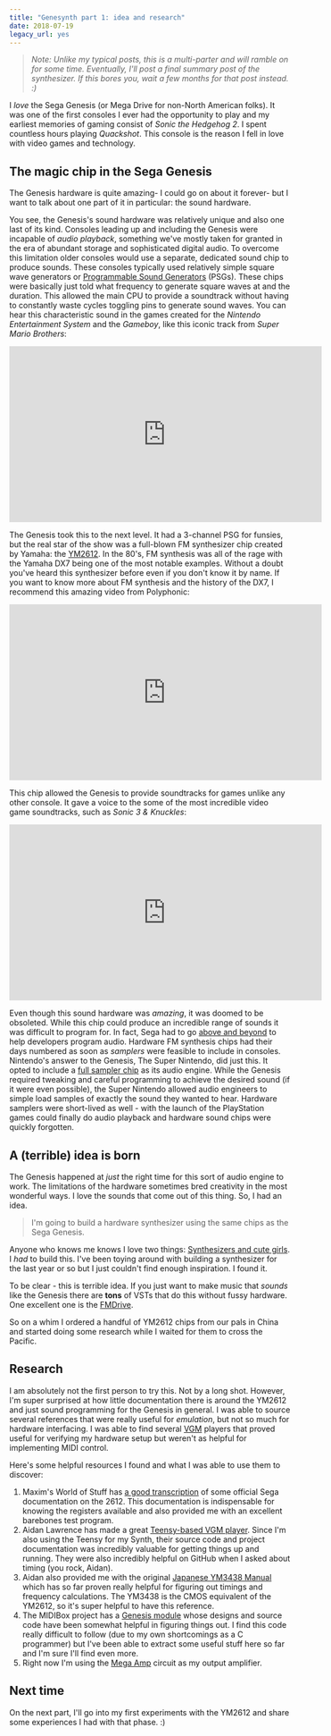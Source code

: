 ```yaml
---
title: "Genesynth part 1: idea and research"
date: 2018-07-19
legacy_url: yes
---
```


> **Note*: Unlike my typical posts, this is a multi-parter and will ramble on for some time. Eventually, I'll post a final summary post of the synthesizer. If this bores you, wait a few months for that post instead. :)*


I *love* the Sega Genesis (or Mega Drive for non-North American folks). It was one of the first consoles I ever had the opportunity to play and my earliest memories of gaming consist of *Sonic the Hedgehog 2*. I spent countless hours playing *Quackshot*. This console is the reason I fell in love with video games and technology.

## The magic chip in the Sega Genesis

The Genesis hardware is quite amazing- I could go on about it forever- but I want to talk about one part of it in particular: the sound hardware.

You see, the Genesis's sound hardware was relatively unique and also one last of its kind. Consoles leading up and including the Genesis were incapable of *audio playback*, something we've mostly taken for granted in the era of abundant storage and sophisticated digital audio. To overcome this limitation older consoles would use a separate, dedicated sound chip to produce sounds. These consoles typically used relatively simple square wave generators or [Programmable Sound Generators](https://en.wikipedia.org/wiki/Programmable_sound_generator) (PSGs). These chips were basically just told what frequency to generate square waves at and the duration. This allowed the main CPU to provide a soundtrack without having to constantly waste cycles toggling pins to generate sound waves. You can hear this characteristic sound in the games created for the *Nintendo Entertainment System* and the *Gameboy*, like this iconic track from *Super Mario Brothers*:

<iframe width="560" height="315" src="https://www.youtube.com/embed/wGX4obVl64w" frameborder="0" allow="autoplay; encrypted-media" allowfullscreen></iframe>

The Genesis took this to the next level. It had a 3-channel PSG for funsies, but the real star of the show was a full-blown FM synthesizer chip created by Yamaha: the [YM2612](https://en.wikipedia.org/wiki/Yamaha_YM2612). In the 80's, FM synthesis was all of the rage with the Yamaha DX7 being one of the most notable examples. Without a doubt you've heard this synthesizer before even if you don't know it by name. If you want to know more about FM synthesis and the history of the DX7, I recommend this amazing video from Polyphonic:

<iframe width="560" height="315" src="https://www.youtube.com/embed/Q1Ha0MMT0aA" frameborder="0" allow="autoplay; encrypted-media" allowfullscreen></iframe>

This chip allowed the Genesis to provide soundtracks for games unlike any other console. It gave a voice to the some of the most incredible video game soundtracks, such as *Sonic 3 & Knuckles*:

<iframe width="560" height="315" src="https://www.youtube.com/embed/_T7hdIh-gtw" frameborder="0" allow="autoplay; encrypted-media" allowfullscreen></iframe>

Even though this sound hardware was *amazing*, it was doomed to be obsoleted. While this chip could produce an incredible range of sounds it was difficult to program for. In fact, Sega had to go [above and beyond](https://www.youtube.com/watch?v=WEvnZRCW_qc) to help developers program audio. Hardware FM synthesis chips had their days numbered as soon as *samplers* were feasible to include in consoles. Nintendo's answer to the Genesis, The Super Nintendo, did just this. It opted to include a [full sampler chip](https://en.wikipedia.org/wiki/Nintendo_S-SMP) as its audio engine. While the Genesis required tweaking and careful programming to achieve the desired sound (if it were even possible), the Super Nintendo allowed audio engineers to simple load samples of exactly the sound they wanted to hear. Hardware samplers were short-lived as well - with the launch of the PlayStation games could finally do audio playback and hardware sound chips were quickly forgotten.

## A (terrible) idea is born

The Genesis happened at *just* the right time for this sort of audio engine to work. The limitations of the hardware sometimes bred creativity in the most wonderful ways. I love the sounds that come out of this thing. So, I had an idea.

> I'm going to build a hardware synthesizer using the same chips as the Sega Genesis.

Anyone who knows me knows I love two things: [Synthesizers and cute girls](https://www.youtube.com/watch?v=DJ2LUrXxa1o). I *had* to build this. I've been toying around with building a synthesizer for the last year or so but I just couldn't find enough inspiration. I found it.

To be clear - this is terrible idea. If you just want to make music that *sounds* like the Genesis there are **tons** of VSTs that do this without fussy hardware. One excellent one is the [FMDrive](http://www.alyjameslab.com/alyjameslabfmdrive.html).

So on a whim I ordered a handful of YM2612 chips from our pals in China and started doing some research while I waited for them to cross the Pacific.

## Research

I am absolutely not the first person to try this. Not by a long shot. However, I'm super surprised at how little documentation there is around the YM2612 and just sound programming for the Genesis in general. I was able to source several references that were really useful for *emulation*, but not so much for hardware interfacing. I was able to find several [VGM](https://en.wikipedia.org/wiki/VGM_(file_format)) players that proved useful for verifying my hardware setup but weren't as helpful for implementing MIDI control.

Here's some helpful resources I found and what I was able to use them to discover:

1. Maxim's World of Stuff has [a good transcription](http://www.smspower.org/maxim/Documents/YM2612) of some official Sega documentation on the 2612. This documentation is indispensable for knowing the registers available and also provided me with an excellent barebones test program.
2. Aidan Lawrence has made a great [Teensy-based VGM player](http://www.aidanlawrence.com/hardware-sega-genesis-video-game-music-player-2-0/). Since I'm also using the Teensy for my Synth, their source code and project documentation was incredibly valuable for getting things up and running. They were also incredibly helpful on GitHub when I asked about timing (you rock, Aidan).
3. Aidan also provided me with the original [Japanese YM3438 Manual](/files/YM3438_APL.pdf) which has so far proven really helpful for figuring out timings and frequency calculations. The YM3438 is the CMOS equivalent of the YM2612, so it's super helpful to have this reference.
4. The MIDIBox project has a [Genesis module](http://www.midibox.org/dokuwiki/doku.php?id=mbhp_genesis) whose designs and source code have been somewhat helpful in figuring things out. I find this code really difficult to follow (due to my own shortcomings as a C programmer) but I've been able to extract some useful stuff here so far and I'm sure I'll find even more.
5. Right now I'm using the [Mega Amp](http://www.sega-16.com/forum/showthread.php?26568-Introducing-the-Mega-Amp-The-universal-Genesis-audio-circuit) circuit as my output amplifier.

## Next time

On the next part, I'll go into my first experiments with the YM2612 and share some experiences I had with that phase. :)
